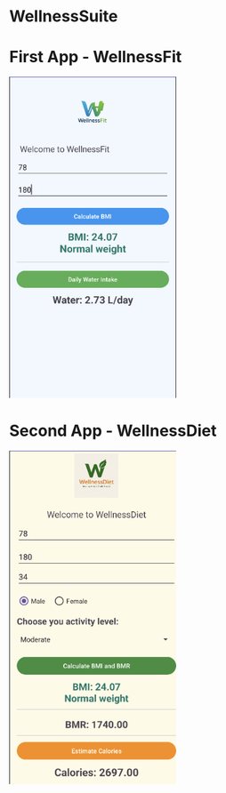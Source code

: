 # WellnessSuite

# First App - WellnessFit
<img src="screenshots/WellnessFit.png" alt="WellnessDiet App" width="300"/>

# Second App - WellnessDiet
<img src="screenshots/WellnessDiet.png" alt="WellnessDiet App" width="300"/>
